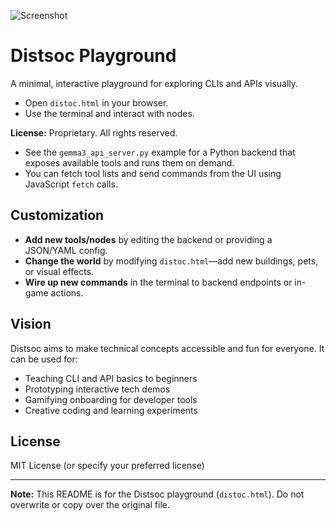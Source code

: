 ![Screenshot](distsoc.png)

# Distsoc Playground

A minimal, interactive playground for exploring CLIs and APIs visually.

- Open `distoc.html` in your browser.
- Use the terminal and interact with nodes.

**License:** Proprietary. All rights reserved.
- See the `gemma3_api_server.py` example for a Python backend that exposes available tools and runs them on demand.
- You can fetch tool lists and send commands from the UI using JavaScript `fetch` calls.

## Customization

- **Add new tools/nodes** by editing the backend or providing a JSON/YAML config.
- **Change the world** by modifying `distoc.html`—add new buildings, pets, or visual effects.
- **Wire up new commands** in the terminal to backend endpoints or in-game actions.

## Vision

Distsoc aims to make technical concepts accessible and fun for everyone. It can be used for:
- Teaching CLI and API basics to beginners
- Prototyping interactive tech demos
- Gamifying onboarding for developer tools
- Creative coding and learning experiments

## License

MIT License (or specify your preferred license)

---

**Note:** This README is for the Distsoc playground (`distoc.html`). Do not overwrite or copy over the original file.

